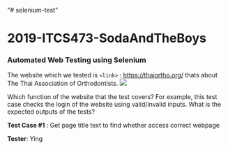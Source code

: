"# selenium-test" 
# 2019-ITCS473-SodaAndTheBoys
### Automated Web Testing using Selenium

The website which we tested is `<link>` : <https://thaiortho.org/> thats about The Thai Association of Orthodontists.
![](https://thaiortho.org/wp-content/uploads/2019/06/svg-logo-thaao.svg)

Which function of the website that the test covers? For example, this test case checks the login of the website using valid/invalid inputs.
What is the expected outputs of the tests?

**Test Case #1** : Get page title text to find whether access correct webpage 

**Tester**: Ying

